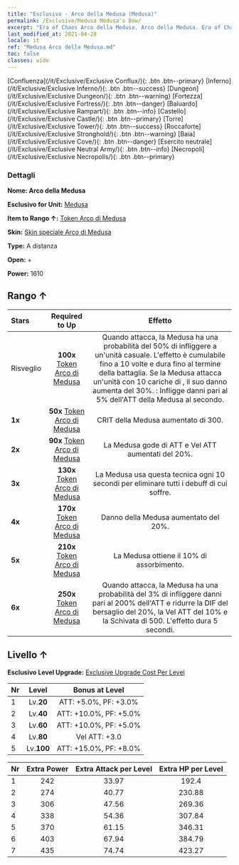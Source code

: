 ```yaml
---
title: "Esclusivo - Arco della Medusa (Medusa)"
permalink: /Exclusive/Medusa Medusa's Bow/
excerpt: "Era of Chaos Arco della Medusa. Arco della Medusa. Era of Chaos Esclusivo Arco della Medusa. Medusa Esclusivo."
last_modified_at: 2021-04-28
locale: it
ref: "Medusa Arco della Medusa.md"
toc: false
classes: wide
---
```

 [Confluenza](/it/Exclusive/Exclusive Conflux/){: .btn .btn--primary} [Inferno](/it/Exclusive/Exclusive Inferno/){: .btn .btn--success} [Dungeon](/it/Exclusive/Exclusive Dungeon/){: .btn .btn--warning} [Fortezza](/it/Exclusive/Exclusive Fortress/){: .btn .btn--danger} [Baluardo](/it/Exclusive/Exclusive Rampart/){: .btn .btn--info} [Castello](/it/Exclusive/Exclusive Castle/){: .btn .btn--primary} [Torre](/it/Exclusive/Exclusive Tower/){: .btn .btn--success} [Roccaforte](/it/Exclusive/Exclusive Stronghold/){: .btn .btn--warning} [Baia](/it/Exclusive/Exclusive Cove/){: .btn .btn--danger} [Esercito neutrale](/it/Exclusive/Exclusive Neutral Army/){: .btn .btn--info} [Necropoli](/it/Exclusive/Exclusive Necropolis/){: .btn .btn--primary} 

### Dettagli
 **Nome: Arco della Medusa** 

 **Esclusivo for Unit:** [Medusa](/it/units/Medusa/) 

 **Item to Rango ↑:** [Token Arco di Medusa](/ItemsIT/con_991/)

 **Skin:** [Skin speciale Arco di Medusa](/ItemsIT/con_659/)

 **Type:** A distanza

 **Open:** +

 **Power:** 1610

## Rango ↑

  |     Stars    |  Required to Up | Effetto |
  |:-------------|:---------------:|:---------------:|
  |  Risveglio  | **100x** [Token Arco di Medusa](/ItemsIT/con_991/) | Quando attacca, la Medusa ha una probabilità del 50% di infliggere <Veleno di serpente> a un'unità casuale. L'effetto è cumulabile fino a 10 volte e dura fino al termine della battaglia. Se la Medusa attacca un'unità con 10 cariche di <Veleno di serpente>, il suo danno aumenta del 30%. <Veleno di serpente>: Infligge danni pari al 5% dell'ATT della Medusa al secondo. |
  | **1x** <i class="fas fa-star"/> | **50x** [Token Arco di Medusa](/ItemsIT/con_991/) | CRIT della Medusa aumentato di 300. |
  | **2x** <i class="fas fa-star"/> | **90x** [Token Arco di Medusa](/ItemsIT/con_991/) | La Medusa gode di ATT e Vel ATT aumentati del 20%. |
  | **3x** <i class="fas fa-star"/> | **130x** [Token Arco di Medusa](/ItemsIT/con_991/) | <Muta> La Medusa usa questa tecnica ogni 10 secondi per eliminare tutti i debuff di cui soffre. |
  | **4x** <i class="fas fa-star"/> | **170x** [Token Arco di Medusa](/ItemsIT/con_991/) | Danno della Medusa aumentato del 20%. |
  | **5x** <i class="fas fa-star"/> | **210x** [Token Arco di Medusa](/ItemsIT/con_991/) | La Medusa ottiene il 10% di assorbimento. |
  | **6x** <i class="fas fa-star"/> | **250x** [Token Arco di Medusa](/ItemsIT/con_991/) | <Sigillo di sangue> Quando attacca, la Medusa ha una probabilità del 3% di infliggere danni pari al 200% dell'ATT e ridurre la DIF del bersaglio del 20%, la Vel ATT del 10% e la Schivata di 500. L'effetto dura 5 secondi. |


## Livello ↑
 **Esclusivo Level Upgrade:** [Exclusive Upgrade Cost Per Level](/Exclusive/ExclusiveUpgradeCostPerLevel/)

  |  Nr  |   Level  | Bonus at Level |
  |:-----|:--------:|:--------------:|
  | 1 | Lv.**20** | ATT: +5.0%, PF: +3.0% |
  | 2 | Lv.**40** | ATT: +10.0%, PF: +5.0% |
  | 3 | Lv.**60** | ATT: +10.0%, PF: +5.0% |
  | 4 | Lv.**80** | Vel ATT: +3.0 |
  | 5 | Lv.**100** | ATT: +15.0%, PF: +8.0% |


  |  Nr  |  Extra Power | Extra Attack per Level | Extra HP per Level |
  |:-----|:--------:|:--------:|:--------:|
  | 1 | 242 | 33.97 | 192.4 |
  | 2 | 274 | 40.77 | 230.88 |
  | 3 | 306 | 47.56 | 269.36 |
  | 4 | 338 | 54.36 | 307.84 |
  | 5 | 370 | 61.15 | 346.31 |
  | 6 | 403 | 67.94 | 384.79 |
  | 7 | 435 | 74.74 | 423.27 |



